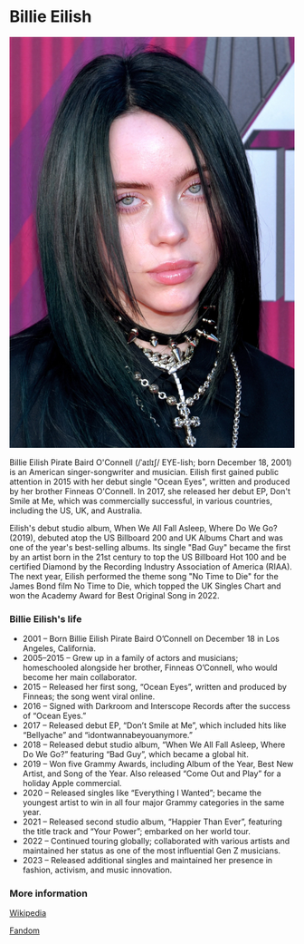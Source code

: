 # Billie Eilish

![Billie Eilish](billieeilish.jpg)

Billie Eilish Pirate Baird O'Connell (/ˈaɪlɪʃ/ EYE-lish; born December 18, 2001) is an American singer-songwriter and musician. Eilish first gained public attention in 2015 with her debut single "Ocean Eyes", written and produced by her brother Finneas O'Connell. In 2017, she released her debut EP, Don't Smile at Me, which was commercially successful, in various countries, including the US, UK, and Australia.

Eilish's debut studio album, When We All Fall Asleep, Where Do We Go? (2019), debuted atop the US Billboard 200 and UK Albums Chart and was one of the year's best-selling albums. Its single "Bad Guy" became the first by an artist born in the 21st century to top the US Billboard Hot 100 and be certified Diamond by the Recording Industry Association of America (RIAA). The next year, Eilish performed the theme song "No Time to Die" for the James Bond film No Time to Die, which topped the UK Singles Chart and won the Academy Award for Best Original Song in 2022.

### Billie Eilish's life

* 2001 – Born Billie Eilish Pirate Baird O’Connell on December 18 in Los Angeles, California.
* 2005–2015 – Grew up in a family of actors and musicians; homeschooled alongside her brother, Finneas O’Connell, who would become her main collaborator.
* 2015 – Released her first song, “Ocean Eyes”, written and produced by Finneas; the song went viral online.
* 2016 – Signed with Darkroom and Interscope Records after the success of “Ocean Eyes.”
* 2017 – Released debut EP, “Don’t Smile at Me”, which included hits like “Bellyache” and “idontwannabeyouanymore.”
* 2018 – Released debut studio album, “When We All Fall Asleep, Where Do We Go?” featuring “Bad Guy”, which became a global hit.
* 2019 – Won five Grammy Awards, including Album of the Year, Best New Artist, and Song of the Year. Also released “Come Out and Play” for a holiday Apple commercial.
* 2020 – Released singles like “Everything I Wanted”; became the youngest artist to win in all four major Grammy categories in the same year.
* 2021 – Released second studio album, “Happier Than Ever”, featuring the title track and “Your Power”; embarked on her world tour.
* 2022 – Continued touring globally; collaborated with various artists and maintained her status as one of the most influential Gen Z musicians.
* 2023 – Released additional singles and maintained her presence in fashion, activism, and music innovation.

### More information

[Wikipedia](https://en.wikipedia.org/wiki/Billie_Eilish)

[Fandom](https://billieeilish.fandom.com/wiki/Billie_Eilish)